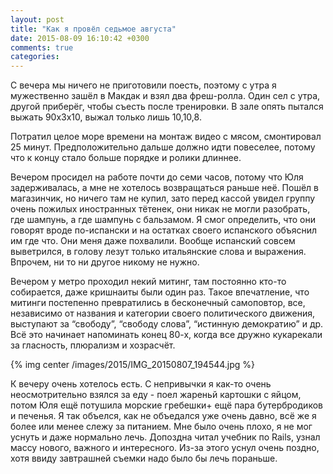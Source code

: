 ```yaml
---
layout: post
title: "Как я провёл седьмое августа"
date: 2015-08-09 16:10:42 +0300
comments: true
categories: 
---
```

С вечера мы ничего не приготовили поесть, поэтому с утра я мужественно зашёл в Макдак и взял два фреш-ролла. Один сел с утра, другой приберёг, чтобы съесть после тренировки. В зале опять пытался выжать 90х3х10, выжал только лишь 10,10,8.

Потратил целое море времени на монтаж видео с мясом, смонтировал 25 минут. Предположительно дальше должно идти повеселее, потому что к концу стало больше порядке и ролики длиннее.

Вечером просидел на работе почти до семи часов, потому что Юля задерживалась, а мне не хотелось возвращаться раньше неё. Пошёл в магазинчик, но ничего там не купил, зато перед кассой увидел группу очень пожилых иностранных тётенек, они никак не могли разобрать, где шампунь, а где шампунь с бальзамом. Я смог определить, что они говорят вроде по-испански и на остатках своего испанского объяснил им где что. Они меня даже похвалили. Вообще испанский совсем выветрился, в голову лезут только итальянские слова и выражения. Впрочем, ни то ни другое никому не нужно.

Вечером у метро проходил некий митинг, там постоянно кто-то собирается, даже кришнаиты были один раз. Такое впечатление, что митинги постепенно превратились в бесконечный самоповтор, все, независимо от названия и категории своего политического движения, выступают за “свободу”, “свободу слова”, “истинную демократию” и др. Всё это начинает напоминать конец 80-х, когда все дружно кукарекали за гласность, плюрализм и хозрасчёт.

{% img center /images/2015/IMG_20150807_194544.jpg %}

К вечеру очень хотелось есть. С непривычки я как-то очень неосмотрительно взялся за еду - поел жареньй картошки с яйцом, потом Юля ещё потушила морские гребешки+ ещё пара бутербродиков и печенья. Я так объелся, как не объедался уже очень давно, всё же я более или менее слежу за питанием. Мне было очень плохо, я не мог уснуть и даже нормально лечь. Допоздна читал учебник по Rails, узнал массу нового, важного и интересного. Из-за этого уснул очень поздно, хотя ввиду завтрашней съемки надо было бы лечь пораньше.